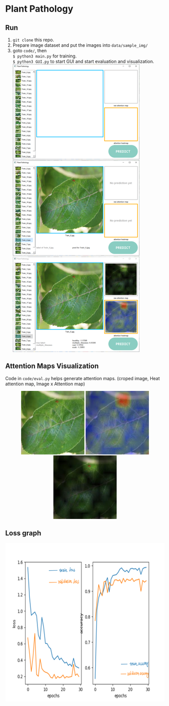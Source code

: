 # Plant Pathology

## Run

1. `git clone` this repo.
2. Prepare image dataset and put the images into `data/sample_img/`
3. goto `code/`, then  
    `$ python3 main.py` for training.  
    `$ python3 GUI.py` to start GUI and start evaluation and visualization.  
    <div align="left">
    <img src="./ReadmeImages/initial_screenshot.png" height="300px" alt="initial" >
    <img src="./ReadmeImages/pick_screenshot.png" height="300px" alt="pick image" >
    <img src="./ReadmeImages/predict_screenshot.png" height="300px" alt="predict" >
    </div>
    <!-- ![initial](ReadmeImages/initial_screenshot.png)
    ![pick](ReadmeImages/pick_screenshot.png)
    ![predict](ReadmeImages/predict_screenshot.png) -->

## Attention Maps Visualization  

Code in `code/eval.py` helps generate attention maps. (croped image, Heat attention map, Image x Attention map)  

<div align="center">
<img src="./ReadmeImages/raw.jpg" height="200px" alt="Raw" >
<img src="./ReadmeImages/heat_atten.jpg" height="200px" alt="Heat" >
<img src="./ReadmeImages/raw_atten.jpg" height="200px" alt="Atten" >
</div>

<!-- ![](./ReadmeImages/raw.jpg)  
![](./ReadmeImages/heat_atten.jpg)
![](./ReadmeImages/raw_atten.jpg) -->

## Loss graph  

<div align="center">
<img src="./ReadmeImages/train_figure.png" height="500px" alt="loss accuracy graph" >
</div>